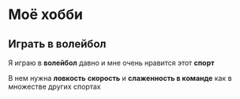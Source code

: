 # Моё хобби

## Играть в волейбол

Я играю в **волейбол** давно и мне очень нравится этот **спорт**

В нем нужна **ловкость** **скорость** и **слаженность в команде** как в множестве других спортах
